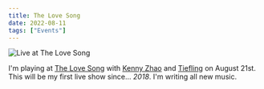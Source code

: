 ```yaml
---
title: The Love Song
date: 2022-08-11
tags: ["Events"]
---
```


![Live at The Love Song](/rm_ation/images/2022-08-21.jpg)

I'm playing at [The Love Song](https://www.yelp.com/biz/the-love-song-bar-los-angeles) with [Kenny Zhao](https://kennyzhao.com/) and [Tiefling](https://withkoji.com/@tief.link) on August 21st. This will be my first live show since... _2018_. I'm writing all new music.
